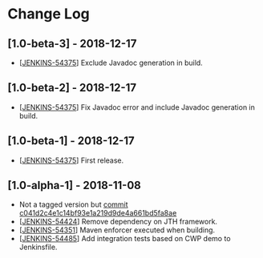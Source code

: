 # Change Log

## [1.0-beta-3] - 2018-12-17
- [[JENKINS-54375](https://issues.jenkins-ci.org/browse/JENKINS-54375)] Exclude Javadoc generation in build.

## [1.0-beta-2] - 2018-12-17
- [[JENKINS-54375](https://issues.jenkins-ci.org/browse/JENKINS-54375)] Fix Javadoc error and include Javadoc generation in build.

## [1.0-beta-1] - 2018-12-17
- [[JENKINS-54375](https://issues.jenkins-ci.org/browse/JENKINS-54375)] First release.

## [1.0-alpha-1] - 2018-11-08
- Not a tagged version but [commit c041d2c4e1c14bf93e1a219d9de4a661bd5fa8ae](https://github.com/jenkinsci/jenkinsfile-runner/commit/c041d2c4e1c14bf93e1a219d9de4a661bd5fa8ae)
- [[JENKINS-54424](https://issues.jenkins-ci.org/browse/JENKINS-54424)] Remove dependency on JTH framework.
- [[JENKINS-54351](https://issues.jenkins-ci.org/browse/JENKINS-54351)] Maven enforcer executed when building.
- [[JENKINS-54485](https://issues.jenkins-ci.org/browse/JENKINS-54485)] Add integration tests based on CWP demo to Jenkinsfile.
